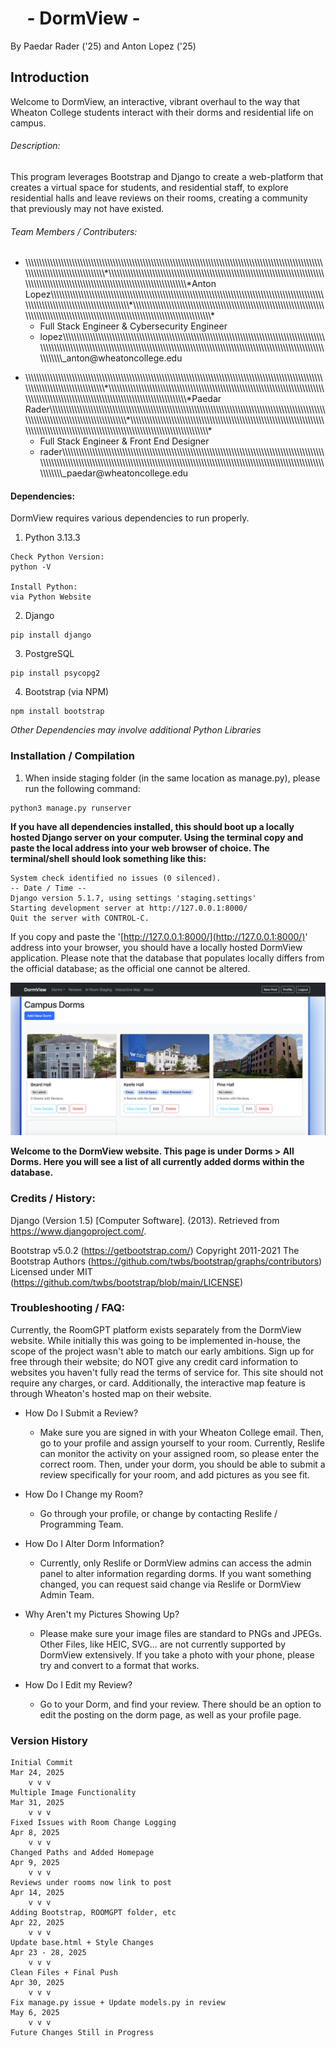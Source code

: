 #     - DormView -

By Paedar Rader ('25) and Anton Lopez ('25)

## Introduction

Welcome to DormView, an interactive, vibrant overhaul to the way that Wheaton College students interact with their dorms and residential life on campus.

###### Description:

This program leverages Bootstrap and Django to create a web-platform that creates a virtual space for students, and residential staff, to explore residential halls and leave reviews on their rooms, creating a community that previously may not have existed.

###### Team Members / Contributers:

<ul><li>\\\\\\\\\\\\\\\\\\\\\\\\\\\\\\\\\\\\\\\\\\\\\\\\\\\\\\\\\\\\\\\\\\\\\\\\\\\\\\\\\\\\\\\\\\\\\\\\\\\\\\\\\\\\\\\\\\\\\\\\\\\\\\\\\\\\\\\\\\*\\\\\\\\\\\\\\\\\\\\\\\\\\\\\\\\\\\\\\\\\\\\\\\\\\\\\\\\\\\\\\\\\\\\\\\\\\\\\\\\\\\\\\\\\\\\\\\\\\\\\\\\\\\\\\\\\\\\\\\\\\\\\\\\\\\\\\\\\\*Anton Lopez\\\\\\\\\\\\\\\\\\\\\\\\\\\\\\\\\\\\\\\\\\\\\\\\\\\\\\\\\\\\\\\\\\\\\\\\\\\\\\\\\\\\\\\\\\\\\\\\\\\\\\\\\\\\\\\\\\\\\\\\\\\\\\\\\\\\\\\\\\*\\\\\\\\\\\\\\\\\\\\\\\\\\\\\\\\\\\\\\\\\\\\\\\\\\\\\\\\\\\\\\\\\\\\\\\\\\\\\\\\\\\\\\\\\\\\\\\\\\\\\\\\\\\\\\\\\\\\\\\\\\\\\\\\\\\\\\\\\\*<ul><li>Full Stack Engineer &amp; Cybersecurity Engineer</li><li>lopez\\\\\\\\\\\\\\\\\\\\\\\\\\\\\\\\\\\\\\\\\\\\\\\\\\\\\\\\\\\\\\\\\\\\\\\\\\\\\\\\\\\\\\\\\\\\\\\\\\\\\\\\\\\\\\\\\\\\\\\\\\\\\\\\\\\\\\\\\\\\\\\\\\\\\\\\\\\\\\\\\\\\\\\\\\\\\\\\\\\\\\\\\\\\\\\\\\\\\\\\\\\\\\\\_anton@wheatoncollege.edu</li></ul></li></ul><ul><li>\\\\\\\\\\\\\\\\\\\\\\\\\\\\\\\\\\\\\\\\\\\\\\\\\\\\\\\\\\\\\\\\\\\\\\\\\\\\\\\\\\\\\\\\\\\\\\\\\\\\\\\\\\\\\\\\\\\\\\\\\\\\\\\\\\\\\\\\\\*\\\\\\\\\\\\\\\\\\\\\\\\\\\\\\\\\\\\\\\\\\\\\\\\\\\\\\\\\\\\\\\\\\\\\\\\\\\\\\\\\\\\\\\\\\\\\\\\\\\\\\\\\\\\\\\\\\\\\\\\\\\\\\\\\\\\\\\\\\*Paedar Rader\\\\\\\\\\\\\\\\\\\\\\\\\\\\\\\\\\\\\\\\\\\\\\\\\\\\\\\\\\\\\\\\\\\\\\\\\\\\\\\\\\\\\\\\\\\\\\\\\\\\\\\\\\\\\\\\\\\\\\\\\\\\\\\\\\\\\\\\\\*\\\\\\\\\\\\\\\\\\\\\\\\\\\\\\\\\\\\\\\\\\\\\\\\\\\\\\\\\\\\\\\\\\\\\\\\\\\\\\\\\\\\\\\\\\\\\\\\\\\\\\\\\\\\\\\\\\\\\\\\\\\\\\\\\\\\\\\\\\*<ul><li>Full Stack Engineer &amp; Front End Designer</li><li>rader\\\\\\\\\\\\\\\\\\\\\\\\\\\\\\\\\\\\\\\\\\\\\\\\\\\\\\\\\\\\\\\\\\\\\\\\\\\\\\\\\\\\\\\\\\\\\\\\\\\\\\\\\\\\\\\\\\\\\\\\\\\\\\\\\\\\\\\\\\\\\\\\\\\\\\\\\\\\\\\\\\\\\\\\\\\\\\\\\\\\\\\\\\\\\\\\\\\\\\\\\\\\\\\\_paedar@wheatoncollege.edu</li></ul></li></ul>

#### Dependencies:

DormView requires various dependencies to run properly.

1. Python 3.13.3

```
Check Python Version:
python -V

Install Python:
via Python Website
```

2. Django

```
pip install django
```

3. PostgreSQL

```
pip install psycopg2
```

4. Bootstrap (via NPM)

```
npm install bootstrap
```

*Other Dependencies may involve additional Python Libraries*

### Installation / Compilation

1. When inside staging folder (in the same location as manage.py), please run the following command:

```
python3 manage.py runserver
```

**If you have all dependencies installed, this should boot up a locally hosted Django server on your computer. Using the terminal copy and paste the local address into your web browser of choice. The terminal/shell should look something like this:**

```
System check identified no issues (0 silenced).
-- Date / Time -- 
Django version 5.1.7, using settings 'staging.settings'
Starting development server at http://127.0.0.1:8000/
Quit the server with CONTROL-C.
```

If you copy and paste the '[http://127.0.0.1:8000/](http://127.0.0.1:8000/)' address into your browser, you should have a locally hosted DormView application. Please note that the database that populates locally differs from the official database; as the official one cannot be altered.

![DormView Cover Image](./media/other_images/CoverImageReadme.png)

**Welcome to the DormView website. This page is under Dorms > All Dorms. Here you will see a list of all currently added dorms within the database.**

### Credits / History:

Django (Version 1.5) [Computer Software]. (2013). Retrieved from https://www.djangoproject.com/.

Bootstrap v5.0.2 (https://getbootstrap.com/)
Copyright 2011-2021 The Bootstrap Authors (https://github.com/twbs/bootstrap/graphs/contributors)
Licensed under MIT (https://github.com/twbs/bootstrap/blob/main/LICENSE)

### Troubleshooting / FAQ:

Currently, the RoomGPT platform exists separately from the DormView website. While initially this was going to be implemented in-house, the scope of the project wasn't able to match our early ambitions. Sign up for free through their website; do NOT give any credit card information to websites you haven't fully read the terms of service for. This site should not require any charges, or card. Additionally, the interactive map feature is through Wheaton's hosted map on their website.

* How Do I Submit a Review?
    * Make sure you are signed in with your Wheaton College email. Then, go to your profile and assign yourself to your room. Currently, Reslife can monitor the activity on your assigned room, so please enter the correct room. Then, under your dorm, you should be able to submit a review specifically for your room, and add pictures as you see fit.

* How Do I Change my Room?
    * Go through your profile, or change by contacting Reslife / Programming Team.

* How Do I Alter Dorm Information?
    * Currently, only Reslife or DormView admins can access the admin panel to alter information regarding dorms. If you want something changed, you can request said change via Reslife or DormView Admin Team.

* Why Aren't my Pictures Showing Up?
    * Please make sure your image files are standard to PNGs and JPEGs. Other Files, like HEIC, SVG... are not currently supported by DormView extensively. If you take a photo with your phone, please try and convert to a format that works.

* How Do I Edit my Review?
    * Go to your Dorm, and find your review. There should be an option to edit the posting on the dorm page, as well as your profile page.


### Version History
```
Initial Commit
Mar 24, 2025
    v v v
Multiple Image Functionality
Mar 31, 2025
    v v v
Fixed Issues with Room Change Logging
Apr 8, 2025
    v v v
Changed Paths and Added Homepage
Apr 9, 2025
    v v v
Reviews under rooms now link to post
Apr 14, 2025
    v v v
Adding Bootstrap, ROOMGPT folder, etc
Apr 22, 2025
    v v v
Update base.html + Style Changes
Apr 23 - 28, 2025
    v v v
Clean Files + Final Push
Apr 30, 2025
    v v v
Fix manage.py issue + Update models.py in review
May 6, 2025
    v v v
Future Changes Still in Progress
```
